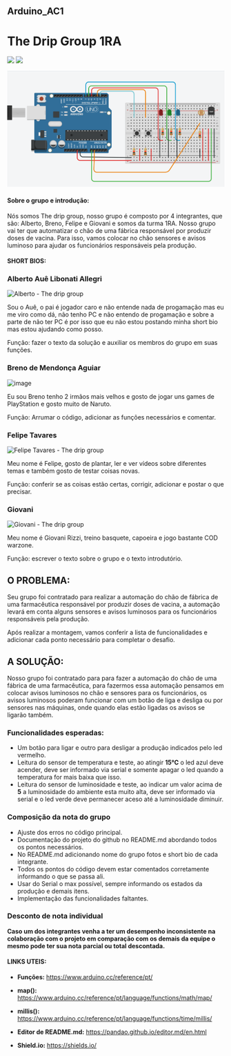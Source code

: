 

## Arduino_AC1
# The Drip Group 1RA


![](https://img.shields.io/github/forks/Leoruiz197/Arduino_AC1)
![](https://img.shields.io/github/stars/Leoruiz197/Arduino_AC1)


![](https://github.com/DripGroup-1RA/Arduino_AC1/blob/main/AC1.PNG) 

#### Sobre o grupo e introdução: 

Nós somos The drip group, nosso grupo é composto por 4 integrantes, que são: Alberto, Breno, Felipe e Giovani e somos da turma 1RA. 
Nosso grupo vai ter que automatizar o chão de uma fábrica responsável por produzir doses de vacina. Para isso, vamos colocar no chão sensores e avisos luminoso para ajudar os funcionários responsáveis pela produção.

#### SHORT BIOS:

### Alberto Auê Libonati Allegri 

![Alberto - The drip group](https://user-images.githubusercontent.com/79208420/113194384-7644a980-9237-11eb-9059-db5426688318.jpeg) 

Sou o Auê, o pai é jogador caro e não entende nada de progamação mas eu me viro como dá, não tenho PC e não entendo de progamação e sobre a parte de não ter PC é por isso que eu não estou postando minha short bio mas estou ajudando como posso. 

Função: fazer o texto da solução e auxiliar os membros do grupo em suas funções. 

### Breno de Mendonça Aguiar 

![image](https://user-images.githubusercontent.com/67332235/113200990-65983180-923f-11eb-8626-7d8a228b26b0.png)

Eu sou Breno tenho 2 irmãos mais velhos e gosto de jogar uns games de PlayStation e gosto muito de Naruto. 

Função: Arrumar o código, adicionar as funções necessários e comentar.  

### Felipe Tavares 

![Felipe Tavares - The drip group](https://user-images.githubusercontent.com/79208420/113337738-91c6b780-92fe-11eb-9491-d1710380ad30.jpeg)

Meu nome é Felipe, gosto de plantar, ler e ver vídeos sobre diferentes temas e também gosto de testar coisas novas.

Função: conferir se as coisas estão certas, corrigir, adicionar e postar o que precisar.

### Giovani 

![Giovani - The drip group](https://user-images.githubusercontent.com/79208420/113331529-76f04500-92f6-11eb-9d29-2555626a2016.jpeg) 

Meu nome é Giovani Rizzi, treino basquete, capoeira e jogo bastante COD warzone. 

Função: escrever o texto sobre o grupo e o texto introdutório.

## **O PROBLEMA:** 

Seu grupo foi contratado para realizar a automação do chão de fábrica de uma farmacêutica responsável por produzir doses de vacina, a automação levará em conta alguns sensores e avisos luminosos para os funcionários responsáveis pela produção.

Após realizar a montagem, vamos conferir a lista de funcionalidades e adicionar cada ponto necessário para completar o desafio.

## A SOLUÇÃO:

Nosso grupo foi contratado para para fazer a automação do chão de uma fábrica de uma farmacêutica, para fazermos essa automação pensamos em colocar avisos luminosos no chão e sensores para os funcionários, os avisos luminosos poderam funcionar com um botão de liga e desliga ou por sensores nas máquinas, onde quando elas estão ligadas os avisos se ligarão também. 

### Funcionalidades esperadas:

- Um botão para ligar e outro para desligar a produção indicados pelo led vermelho.
- Leitura do sensor de temperatura e teste, ao atingir **15℃** o led azul deve acender, deve ser informado via serial e somente apagar o led quando a temperatura for mais baixa que isso.
- Leitura do sensor de luminosidade e teste, ao indicar um valor acima de **5** a luminosidade do ambiente esta muito alta, deve ser informado via serial e o led verde deve permanecer aceso até a luminosidade diminuir.

### Composição da nota do grupo
- Ajuste dos erros no código principal.
- Documentação do projeto do github no README.md abordando todos os pontos necessários.
- No README.md adicionando nome do grupo fotos e short bio de cada integrante.
- Todos os pontos do código devem estar comentados corretamente informando o que se passa ali.
- Usar do Serial o max possível, sempre informando os estados da produção e demais itens.
- Implementação das funcionalidades faltantes.

### Desconto de nota individual

**Caso um dos integrantes venha a ter um desempenho inconsistente na colaboração com o projeto em comparação com os demais da equipe o mesmo pode ter sua nota parcial ou total descontada.**

#### LINKS UTEIS:

- **Funções:** https://www.arduino.cc/reference/pt/
- **map():** https://www.arduino.cc/reference/pt/language/functions/math/map/
- **millis():** https://www.arduino.cc/reference/pt/language/functions/time/millis/

- **Editor de README.md:** https://pandao.github.io/editor.md/en.html
- **Shield.io:** https://shields.io/



